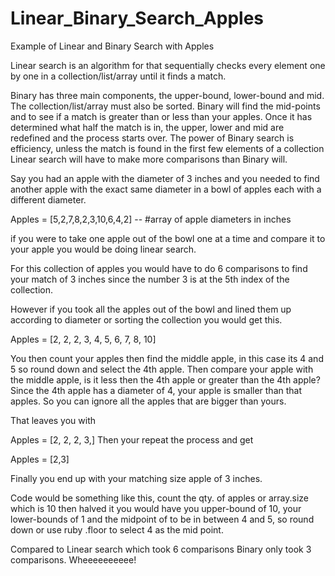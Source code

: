 Linear_Binary_Search_Apples
===========================

Example of Linear and Binary Search with Apples

Linear search is an algorithm for that sequentially checks every element one by one in a collection/list/array until it finds a match. 

Binary has three main components, the upper-bound, lower-bound and mid. The collection/list/array must also be sorted. Binary will find the mid-points and  to see if a match is greater than or less than your apples. Once it has determined what half the match is in, the upper, lower and mid are redefined and the process starts over.
The power of Binary search is efficiency, unless the match is found in the first few elements of a collection Linear search will have to make more comparisons than Binary will.

Say you had an apple with the diameter of 3 inches and you needed to find another apple with the exact same diameter in a bowl of apples each with a different diameter. 

Apples = [5,2,7,8,2,3,10,6,4,2] -- #array of apple diameters in inches

if you were to take one apple out of the bowl one at a time and compare it to your apple you would be doing linear search. 

For this collection of apples you would have to do 6 comparisons to find your match of 3 inches since the number 3 is at the 5th index of the collection. 

However if you took all the apples out of the bowl and lined them up according to diameter or sorting the collection you would get this.

Apples = [2, 2, 2, 3, 4, 5, 6, 7, 8, 10]

You then count your apples then find the middle apple, in this case its 4 and 5 so round down and select the 4th apple. Then compare your apple with the middle apple, is it less then the 4th apple or greater than the 4th apple? Since the 4th apple has a diameter of 4, your apple is smaller than that apples. So you can ignore all the apples that are bigger than yours.

That leaves you with 

Apples = [2, 2, 2, 3,]
Then your repeat the process and get

Apples = [2,3]

Finally you end up with your matching size apple of 3 inches.

Code would be something like this, count the qty. of apples or array.size which is 10 then halved it you would have you upper-bound of 10, your lower-bounds of 1 and the midpoint of to be in between 4 and 5, so round down or use ruby .floor to select 4 as the mid point.

Compared to Linear search which took 6 comparisons Binary only took 3 comparisons. Wheeeeeeeeee!
